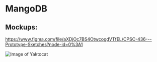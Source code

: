 # MangoDB


## Mockups:
https://www.figma.com/file/aXDjOc7BS4OtwcogdVTfEL/CPSC-436---Prototype-Sketches?node-id=0%3A1

![Image of Yaktocat](https://media.discordapp.net/attachments/711034148411801680/713193105322541096/20200521_174319.jpg?width=915&height=686)
